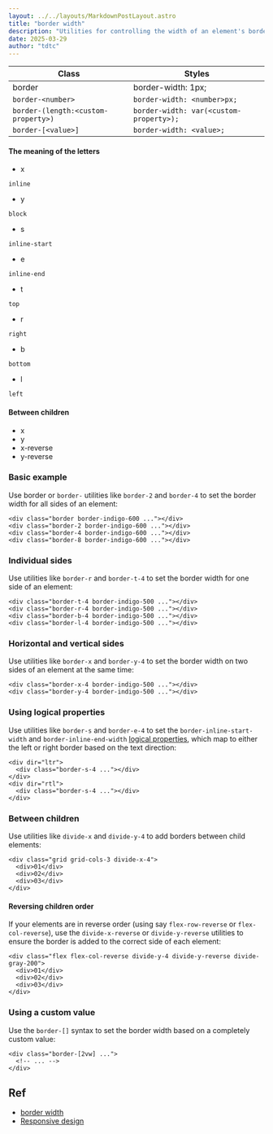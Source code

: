 ```yaml
---
layout: ../../layouts/MarkdownPostLayout.astro
title: "border width"
description: "Utilities for controlling the width of an element's borders."
date: 2025-03-29
author: "tdtc"
---
```

|Class|Styles|
|-|-|
|border|border-width: 1px;|
|`border-<number>`|`border-width: <number>px;`|
|`border-(length:<custom-property>)`|`border-width: var(<custom-property>);`|
|`border-[<value>]`|`border-width: <value>;`|

#### The meaning of the letters
- x
```
inline
```
- y
```
block
```
- s
```
inline-start
```
- e
```
inline-end
```
- t
```
top
```
- r
```
right
```
- b
```
bottom
```
- l
```
left
```

#### Between children
- x
- y
- x-reverse
- y-reverse


### Basic example
Use border or <code>border-<number></code> utilities like <code>border-2</code> and <code>border-4</code> to 
set the border width for all sides of an element:
```
<div class="border border-indigo-600 ..."></div>
<div class="border-2 border-indigo-600 ..."></div>
<div class="border-4 border-indigo-600 ..."></div>
<div class="border-8 border-indigo-600 ..."></div>
```

### Individual sides
Use utilities like <code>border-r</code> and <code>border-t-4</code> to set the border width for one side of an element:
```
<div class="border-t-4 border-indigo-500 ..."></div>
<div class="border-r-4 border-indigo-500 ..."></div>
<div class="border-b-4 border-indigo-500 ..."></div>
<div class="border-l-4 border-indigo-500 ..."></div>
```

### Horizontal and vertical sides
Use utilities like <code>border-x</code> and <code>border-y-4</code> to set the border width on 
two sides of an element at the same time:
```
<div class="border-x-4 border-indigo-500 ..."></div>
<div class="border-y-4 border-indigo-500 ..."></div>
```

### Using logical properties
Use utilities like <code>border-s</code> and <code>border-e-4</code> 
to set the <code>border-inline-start-width</code> and <code>border-inline-end-width</code> [logical properties](https://developer.mozilla.org/en-US/docs/Web/CSS/CSS_Logical_Properties/Basic_concepts), 
which map to either the left or right border based on the text direction:
```
<div dir="ltr">
  <div class="border-s-4 ..."></div>
</div>
<div dir="rtl">
  <div class="border-s-4 ..."></div>
</div>
```

### Between children
Use utilities like <code>divide-x</code> and <code>divide-y-4</code> to add borders between child elements:
```
<div class="grid grid-cols-3 divide-x-4">
  <div>01</div>
  <div>02</div>
  <div>03</div>
</div>
```
#### Reversing children order
If your elements are in reverse order (using say <code>flex-row-reverse</code> or <code>flex-col-reverse</code>), 
use the <code>divide-x-reverse</code> or <code>divide-y-reverse</code> utilities to ensure the border is added to the correct side of each element:
```
<div class="flex flex-col-reverse divide-y-4 divide-y-reverse divide-gray-200">
  <div>01</div>
  <div>02</div>
  <div>03</div>
</div>
```

### Using a custom value
Use the <code>border-[<value>]</code> syntax to set the border width based on a completely custom value:
```
<div class="border-[2vw] ...">
  <!-- ... -->
</div>
```

## Ref
- [border width](https://tailwindcss.com/docs/border-width)
- [Responsive design](https://tailwindcss.com/docs/border-width#responsive-design)
